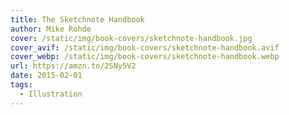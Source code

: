 ```yaml
---
title: The Sketchnote Handbook
author: Mike Rohde
cover: /static/img/book-covers/sketchnote-handbook.jpg
cover_avif: /static/img/book-covers/sketchnote-handbook.avif
cover_webp: /static/img/book-covers/sketchnote-handbook.webp
url: https://amzn.to/2SNy5V2
date: 2015-02-01
tags:
  - Illustration
---
```

